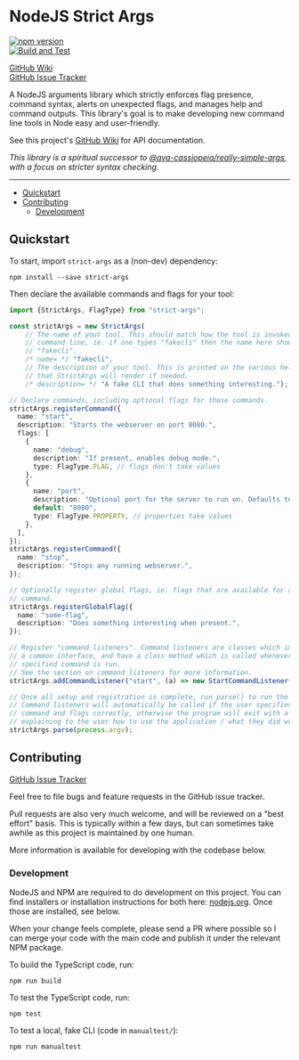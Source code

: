 # NodeJS Strict Args

[![npm version](https://badge.fury.io/js/strict-args.svg)](https://badge.fury.io/js/strict-args) \
[![Build and Test](https://github.com/ava-cassiopeia/strict-args/actions/workflows/build_and_test.yml/badge.svg?branch=main)](https://github.com/ava-cassiopeia/strict-args/actions/workflows/build_and_test.yml)

[GitHub Wiki](https://github.com/ava-cassiopeia/strict-args/wiki) \
[GitHub Issue Tracker](https://github.com/ava-cassiopeia/strict-args/issues)

A NodeJS arguments library which strictly enforces flag presence, command
syntax, alerts on unexpected flags, and manages help and command outputs. This
library's goal is to make developing new command line tools in Node easy and
user-friendly.

See this project's
[GitHub Wiki](https://github.com/ava-cassiopeia/strict-args/wiki) for API
documentation.

_This library is a spiritual successor to
[@ava-cassiopeia/really-simple-args](https://github.com/ava-cassiopeia/really-simple-args),
with a focus on stricter syntax checking._

---

<!-- TOC depthfrom:2 -->

- [Quickstart](#quickstart)
- [Contributing](#contributing)
  - [Development](#development)

<!-- /TOC -->

## Quickstart

To start, import `strict-args` as a (non-dev) dependency:

```shell
npm install --save strict-args
```

Then declare the available commands and flags for your tool:

```typescript
import {StrictArgs, FlagType} from "strict-args";

const strictArgs = new StrictArgs(
    // The name of your tool. This should match how the tool is invoked in the
    // command line, ie. if one types "fakecli" then the name here should be
    // "fakecli".
    /* name= */ "fakecli",
    // The description of your tool. This is printed on the various help screens
    // that StrictArgs will render if needed.
    /* description= */ "A fake CLI that does something interesting.");

// Declare commands, including optional flags for those commands.
strictArgs.registerCommand({
  name: "start",
  description: "Starts the webserver on port 8080.",
  flags: [
    {
      name: "debug",
      description: "If present, enables debug mode.",
      type: FlagType.FLAG, // flags don't take values
    },
    {
      name: "port",
      description: "Optional port for the server to run on. Defaults to 8080.",
      default: "8080",
      type: FlagType.PROPERTY, // properties take values
    },
  ],
});
strictArgs.registerCommand({
  name: "stop",
  description: "Stops any running webserver.",
});

// Optionally register global flags, ie. flags that are available for any
// command.
strictArgs.registerGlobalFlag({
  name: "some-flag",
  description: "Does something interesting when present.",
});

// Register "command listeners". Command listeners are classes which implement
// a common interface, and have a class method which is called whenever the
// specified command is run.
// See the section on command listeners for more information.
strictArgs.addCommandListener("start", (a) => new StartCommandListener(a));

// Once all setup and registration is complete, run parse() to run the program.
// Command listeners will automatically be called if the user specifies a
// command and flags correctly, otherwise the program will exit with a message
// explaining to the user how to use the application / what they did wrong.
strictArgs.parse(process.argv);
```

## Contributing

[GitHub Issue Tracker](https://github.com/ava-cassiopeia/strict-args/issues)

Feel free to file bugs and feature requests in the GitHub issue tracker.

Pull requests are also very much welcome, and will be reviewed on a "best
effort" basis. This is typically within a few days, but can sometimes take
awhile as this project is maintained by one human.

More information is available for developing with the codebase below.

### Development

NodeJS and NPM are required to do development on this project. You can find
installers or installation instructions for both here:
[nodejs.org](https://nodejs.org). Once those are installed, see below.

When your change feels complete, please send a PR where possible so I can merge
your code with the main code and publish it under the relevant NPM package.

To build the TypeScript code, run:

```shell
npm run build
```

To test the TypeScript code, run:

```shell
npm test
```

To test a local, fake CLI (code in `manualtest/`):

```shell
npm run manualtest
```
